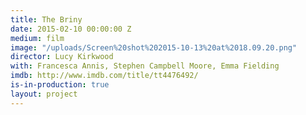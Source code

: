 ```yaml
---
title: The Briny
date: 2015-02-10 00:00:00 Z
medium: film
image: "/uploads/Screen%20shot%202015-10-13%20at%2018.09.20.png"
director: Lucy Kirkwood
with: Francesca Annis, Stephen Campbell Moore, Emma Fielding
imdb: http://www.imdb.com/title/tt4476492/
is-in-production: true
layout: project
---
```


